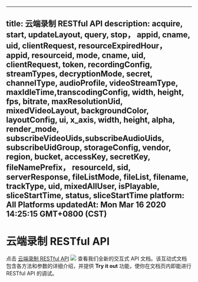
---
title: 云端录制 RESTful API
description: acquire, start, updateLayout, query, stop， appid, cname, uid, clientRequest, resourceExpiredHour， appid, resourceid, mode, cname, uid, clientRequest, token, recordingConfig, streamTypes, decryptionMode, secret, channelType, audioProfile, videoStreamType, maxIdleTime,transcodingConfig, width, height, fps, bitrate, maxResolutionUid, mixedVideoLayout, backgroundColor, layoutConfig, ui, x_axis, width, height, alpha, render_mode, subscribeVideoUids,subscribeAudioUids, subscribeUidGroup, storageConfig, vendor, region, bucket, accessKey, secretKey, fileNamePrefix， resourceId, sid, serverResponse, fileListMode, fileList, filename, trackType, uid, mixedAllUser, isPlayable, sliceStartTime, status, sliceStartTime 
platform: All Platforms
updatedAt: Mon Mar 16 2020 14:25:15 GMT+0800 (CST)
---
# 云端录制 RESTful API
点击 [云端录制 RESTful API](https://docs.agora.io/cn/cloud-recording/restfulapi) ![](https://web-cdn.agora.io/docs-files/1583736328279) 查看我们全新的交互式 API  文档。该互动式文档包含各方法和参数的详细介绍，并提供 **Try it out** 功能，使你在文档页内即能进行 RESTful API 的调试。

